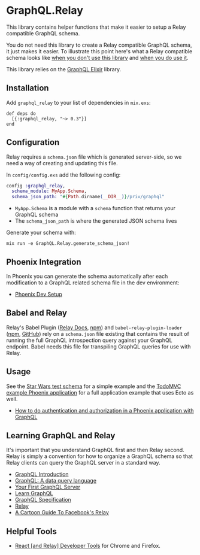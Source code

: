 # GraphQL.Relay

This library contains helper functions that make it easier to setup a Relay compatible GraphQL schema.

You do not need this library to create a Relay compatible GraphQL schema, it just makes it easier. To illustrate this point here's what a Relay compatible schema looks like [when you don't use this library](https://github.com/graphql-elixir/graphql_relay/blob/master/test/support/star_wars/schema_without_library.exs) and [when you do use it](https://github.com/graphql-elixir/graphql_relay/blob/master/test/support/star_wars/schema.exs).

This library relies on the [GraphQL Elixir](https://github.com/graphql-elixir/graphql) library.

## Installation

Add `graphql_relay` to your list of dependencies in `mix.exs`:

    def deps do
      [{:graphql_relay, "~> 0.3"}]
    end

## Configuration

Relay requires a `schema.json` file which is generated server-side, so we need a way of creating and updating this file.

In `config/config.exs` add the following config:

```elixir
config :graphql_relay,
  schema_module: MyApp.Schema,
  schema_json_path: "#{Path.dirname(__DIR__)}/priv/graphql"
```

* `MyApp.Schema` is a module with a `schema` function that returns your GraphQL schema
* The `schema_json_path` is where the generated JSON schema lives

Generate your schema with:

    mix run -e GraphQL.Relay.generate_schema_json!

## Phoenix Integration

In Phoenix you can generate the schema automatically after each modification to a GraphQL related schema file in the dev environment:

* [Phoenix Dev Setup](https://github.com/graphql-elixir/graphql_relay/wiki/Setup-Phoenix-app-to-reload-schema.json-file-whenever-GraphQL-schema-files-change)

## Babel and Relay

Relay's Babel Plugin ([Relay Docs](https://facebook.github.io/relay/docs/guides-babel-plugin.html), [npm](https://www.npmjs.com/package/babel-relay-plugin)) and `babel-relay-plugin-loader` ([npm](https://www.npmjs.com/package/babel-relay-plugin-loader), [GitHub](https://github.com/BerndWessels/babel-relay-plugin-loader)) rely on a `schema.json` file existing that contains the result of running the full GraphQL introspection query against your GraphQL endpoint. Babel needs this file for transpiling GraphQL queries for use with Relay.

## Usage

See the [Star Wars test schema](https://github.com/graphql-elixir/graphql_relay/blob/master/test/support/star_wars/schema.exs) for a simple example and the [TodoMVC example Phoenix application](https://github.com/graphql-elixir/graphql_relay/blob/master/examples/todo) for a full application example that uses Ecto as well.

* [How to do authentication and authorization in a Phoenix application with GraphQL](https://github.com/graphql-elixir/graphql/wiki/How-to-do-authentication-and-authorization-in-a-Phoenix-application-with-GraphQL)

## Learning GraphQL and Relay

It's important that you understand GraphQL first and then Relay second. Relay is simply a convention for how to organize a GraphQL schema so that Relay clients can query the GraphQL server in a standard way.

* [GraphQL Introduction](https://facebook.github.io/react/blog/2015/05/01/graphql-introduction.html)
* [GraphQL: A data query language](https://code.facebook.com/posts/1691455094417024/graphql-a-data-query-language/)
* [Your First GraphQL Server](https://medium.com/@clayallsopp/your-first-graphql-server-3c766ab4f0a2#.m78ybemas)
* [Learn GraphQL](https://learngraphql.com/)
* [GraphQL Specification](https://facebook.github.io/graphql/)
* [Relay](https://facebook.github.io/relay/)
* [A Cartoon Guide To Facebook's Relay](https://code-cartoons.com/a-cartoon-intro-to-facebook-s-relay-part-1-3ec1a127bca5#.7kaxn4akk)

## Helpful Tools

* [React [and Relay] Developer Tools](https://github.com/facebook/react-devtools) for Chrome and Firefox.
